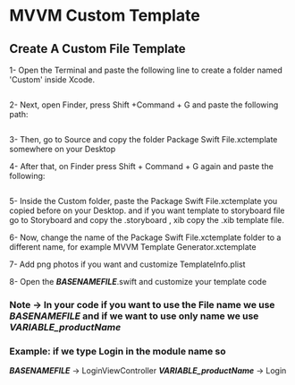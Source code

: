 # MVVM Custom Template

## Create A Custom File Template
1- Open the Terminal and paste the following line to create a folder named 'Custom' inside Xcode.
```mkdir -p ~/Library/Developer/Xcode/Templates/File\ Templates/Custom
```
2- Next, open Finder, press Shift +Command + G and paste the following path:
```/Applications/Xcode.app/Contents/Developer/Library/Xcode/Templates/File Templates
```
3- Then, go to Source and copy the folder Package Swift File.xctemplate somewhere on your Desktop

4- After that, on Finder press Shift + Command + G again and paste the following:
```~/Library/Developer/Xcode/Templates
```

5- Inside the Custom folder, paste the Package Swift File.xctemplate you copied before on your Desktop. and if you want template to storyboard file go to Storyboard and copy the .storyboard , xib copy the .xib template file.

6- Now, change the name of the Package Swift File.xctemplate folder to a different name, for example MVVM Template Generator.xctemplate

7- Add png photos if you want and customize TemplateInfo.plist

8- Open the ___BASENAMEFILE___.swift and customize your template code 

### Note -> In your code if you want to use the File name we use ___BASENAMEFILE___ and if we want to use only name we use ___VARIABLE_productName___

### Example: if we type Login in the module name so
 ___BASENAMEFILE___ -> LoginViewController 
 ___VARIABLE_productName___ -> Login


